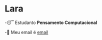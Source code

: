 # Lara
-😴 Estudanto **Pensamento Computacional**

-🤗 Meu email é [email](lara.sana@escola.pr.gov.br) 
